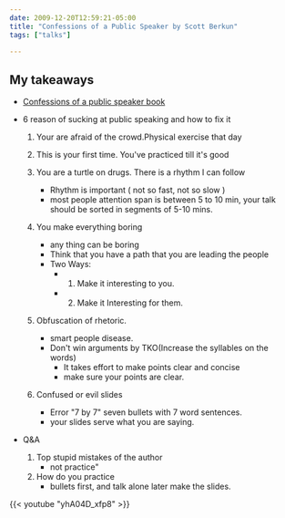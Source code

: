 ```yaml
--- 
date: 2009-12-20T12:59:21-05:00
title: "Confessions of a Public Speaker by Scott Berkun"
tags: ["talks"]

---
```



## My takeaways

- [Confessions of a public speaker book][1]
- 6 reason of sucking at public speaking and how to fix it 

  1. Your are afraid of the crowd.Physical exercise that day 
  2. This is your first time. You've practiced till it's good
  3. You are a turtle on drugs. There  is a rhythm I can follow

      - Rhythm is important ( not so fast, not so slow )
      - most people attention span is between 5 to 10 min, your talk should be sorted in segments of 5-10 mins.

  4. You make everything boring

      - any thing can be boring
      - Think that you have a path that you are leading the people
      - Two Ways:
        - 1) Make it interesting to you.
        - 2) Make it Interesting for them.

  5. Obfuscation of rhetoric. 

      - smart people disease.
      - Don't win arguments by TKO(Increase the syllables on the words)
        - It takes effort to make points clear and concise
        - make sure your points are clear. 

  6. Confused or evil slides

      - Error "7 by 7" seven bullets with 7 word sentences.
      - your slides serve what you are saying.

- Q&A 
   1. Top stupid mistakes of the author
      - not  practice"  
   2. How do you practice 
      - bullets first, and talk alone later make the slides.

{{< youtube "yhA04D_xfp8" >}}

[1]:https://www.amazon.com/Confessions-Public-Speaker-Scott-Berkun/dp/1449301959
